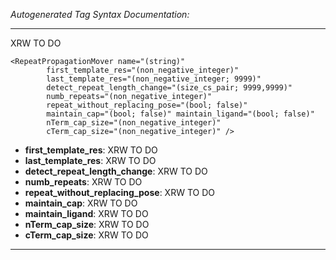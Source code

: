 _Autogenerated Tag Syntax Documentation:_

---
XRW TO DO

```
<RepeatPropagationMover name="(string)"
        first_template_res="(non_negative_integer)"
        last_template_res="(non_negative_integer; 9999)"
        detect_repeat_length_change="(size_cs_pair; 9999,9999)"
        numb_repeats="(non_negative_integer)"
        repeat_without_replacing_pose="(bool; false)"
        maintain_cap="(bool; false)" maintain_ligand="(bool; false)"
        nTerm_cap_size="(non_negative_integer)"
        cTerm_cap_size="(non_negative_integer)" />
```

-   **first_template_res**: XRW TO DO
-   **last_template_res**: XRW TO DO
-   **detect_repeat_length_change**: XRW TO DO
-   **numb_repeats**: XRW TO DO
-   **repeat_without_replacing_pose**: XRW TO DO
-   **maintain_cap**: XRW TO DO
-   **maintain_ligand**: XRW TO DO
-   **nTerm_cap_size**: XRW TO DO
-   **cTerm_cap_size**: XRW TO DO

---
